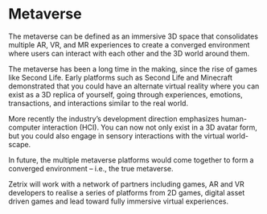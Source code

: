 # Metaverse

The metaverse can be defined as an immersive 3D space that consolidates multiple AR, VR, and MR experiences to create a converged environment where users can interact with each other and the 3D world around them.&#x20;

The metaverse has been a long time in the making, since the rise of games like Second Life. Early platforms such as Second Life and Minecraft demonstrated that you could have an alternate virtual reality where you can exist as a 3D replica of yourself, going through experiences, emotions, transactions, and interactions similar to the real world.&#x20;

More recently the industry’s development direction emphasizes human-computer interaction (HCI). You can now not only exist in a 3D avatar form, but you could also engage in sensory interactions with the virtual world-scape.&#x20;

In future, the multiple metaverse platforms would come together to form a converged environment – i.e., the true metaverse.&#x20;

Zetrix will work with a network of partners including games, AR and VR developers to realise a series of platforms from 2D games, digital asset driven games and lead toward fully immersive virtual experiences.
